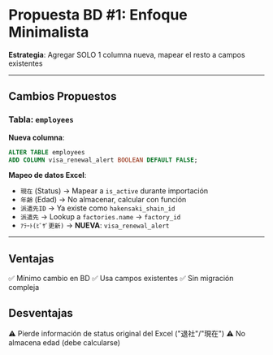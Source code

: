 # Propuesta BD #1: Enfoque Minimalista

**Estrategia**: Agregar SOLO 1 columna nueva, mapear el resto a campos existentes

---

## Cambios Propuestos

### Tabla: `employees`

**Nueva columna**:
```sql
ALTER TABLE employees
ADD COLUMN visa_renewal_alert BOOLEAN DEFAULT FALSE;
```

**Mapeo de datos Excel**:
- `現在` (Status) → Mapear a `is_active` durante importación
- `年齢` (Edad) → No almacenar, calcular con función
- `派遣先ID` → Ya existe como `hakensaki_shain_id`
- `派遣先` → Lookup a `factories.name` → `factory_id`
- `ｱﾗｰﾄ(ﾋﾞｻﾞ更新)` → **NUEVA**: `visa_renewal_alert`

---

## Ventajas
✅ Mínimo cambio en BD
✅ Usa campos existentes
✅ Sin migración compleja

## Desventajas
⚠️ Pierde información de status original del Excel ("退社"/"現在")
⚠️ No almacena edad (debe calcularse)
